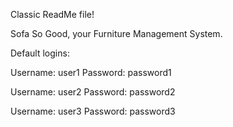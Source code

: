 Classic ReadMe file!

Sofa So Good, your Furniture Management System.

Default logins: 

Username: user1
Password: password1

Username: user2
Password: password2

Username: user3
Password: password3

